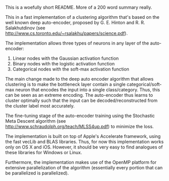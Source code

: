This is a woefully short README.  More of a 200 word summary really.  

This in a fast implementation of a clustering algorithm that's based on the well known deep auto-encoder, proposed by G. E. Hinton and R. R. Salakhutdinov (see http://www.cs.toronto.edu/~rsalakhu/papers/science.pdf).

The implementation allows three types of neurons in any layer of the auto-encoder:</b>
1.  Linear nodes with the Gaussian activation function
2.  Binary nodes with the logistic activation function
3.  Categorical nodes with the soft-max activation function

The main change made to the deep auto encoder algorithm that allows clustering is to make the bottleneck layer contain a single categorical/soft-max neuron that encodes the input into a single class/category.  Thus, this can be seen as an extreme encoding.  The auto-encoder thus learns to cluster optimally such that the input can be decoded/reconstructed from the cluster label most accurately.

The fine-tuning stage of the auto-encoder training using the Stochastic Meta Descent algorithm (see http://www.schraudolph.org/teach/MLSS4up.pdf) to minimize the loss.  

The implementation is built on top of Apple's Accelerate framework, using the fast vecLib and BLAS libraries. Thus, for now this implementation works only on OS X and iOS.  However, it should be very easy to find analogues of these libraries for Windows or Linux.

Furthermore, the implementation makes use of the OpenMP platform for extensive parallelization of the algorithm (essentially every portion that can be parallelized is parallelized).